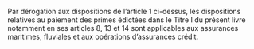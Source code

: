 Par dérogation aux dispositions de l’article 1 ci-dessus, les dispositions relatives au paiement des primes édictées dans le Titre I du présent livre notamment en ses articles 8, 13 et 14 sont applicables aux assurances maritimes, fluviales et aux opérations d’assurances crédit.